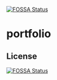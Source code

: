 [![FOSSA Status](https://app.fossa.com/api/projects/git%2Bgithub.com%2Fakhileshsooji028%2Fportfolio.svg?type=shield)](https://app.fossa.com/projects/git%2Bgithub.com%2Fakhileshsooji028%2Fportfolio?ref=badge_shield)

# portfolio

## License
[![FOSSA Status](https://app.fossa.com/api/projects/git%2Bgithub.com%2Fakhileshsooji028%2Fportfolio.svg?type=large)](https://app.fossa.com/projects/git%2Bgithub.com%2Fakhileshsooji028%2Fportfolio?ref=badge_large)